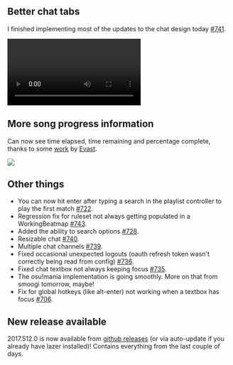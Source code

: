 ## Better chat tabs

I finished implementing most of the updates to the chat design today [#741](https://github.com/ppy/osu/pull/741).

<video src="//puu.sh/zPnvk/43bd1e5f45.mp4" controls preload="metadata"></video>

## More song progress information

Can now see time elapsed, time remaining and percentage complete, thanks to some [work](https://github.com/ppy/osu/pull/682) by [Evast](https://github.com/EVAST9919).

![](https://puu.sh/vNEL6/fd5264be63.jpg)

## Other things

- You can now hit enter after typing a search in the playlist controller to play the first match [#722](https://github.com/ppy/osu/pull/722).
- Regression fix for ruleset not always getting populated in a WorkingBeatmap [#743](https://github.com/ppy/osu/pull/743).
- Added the ability to search options [#728](https://github.com/ppy/osu/pull/728).
- Resizable chat [#740](https://github.com/ppy/osu/pull/740).
- Multiple chat channels [#739](https://github.com/ppy/osu/pull/739).
- Fixed occasional unexpected logouts (oauth refresh token wasn't correctly being read from config) [#736](https://github.com/ppy/osu/pull/736).
- Fixed chat textbox not always keeping focus [#735](https://github.com/ppy/osu/pull/735).
- The osu!mania implementation is going smoothly. More on that from smoogi tomorrow, maybe!
- Fix for global hotkeys (like alt-enter) not working when a textbox has focus [#706](https://github.com/ppy/osu-framework/pull/706).

## New release available

2017.512.0 is now available from [github releases](https://github.com/ppy/osu/releases/tag/v2017.512.0) (or via auto-update if you already have lazer installed)! Contains everything from the last couple of days.